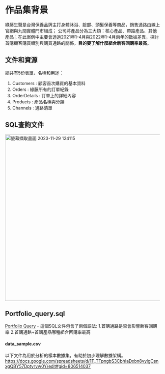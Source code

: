 # 作品集背景

綠藤生醫是台灣保養品牌主打身體沐浴、臉部、頭髮保養等商品，銷售通路由線上官網與九間實體門市組成；
公司將產品分為三大類：核心產品、帶路產品、其他產品；在此案例中主要會透過2021年1-4月與2022年1-4月兩年的數據差異，探討首購顧客購買類別與購買通路的關係，**目的要了解什麼組合新客回購率最高**。


## 文件和資源

總共有5份表單，名稱和用途：
1. Customers : 顧客首次購買的基本資料
2. Orders : 綠藤所有的訂單紀錄
3. OrderDetails : 訂單上的詳細內容
4. Products : 產品名稱與分類
5. Channels : 通路清單

## SQL查詢文件

<img width="542" alt="螢幕擷取畫面 2023-11-29 124115" src="https://github.com/Woody5511/Woody/assets/134402371/a08744bf-b2b6-4cdd-84b6-be017bb194c0">


## Portfolio_query.sql
[Portfolio Query](Portfolio_query.sql) - 這個SQL文件包含了兩個語法:
1.首購通路是否會影響新客回購率
2.首購通路+首購產品哪種組合回購率最高


#### data_sample.csv
以下文件為用於分析的樣本數據集，有助於初步理解數據架構。
https://docs.google.com/spreadsheets/d/1T_TTpngbS3CbhIaDxbn8vylgCsnxgQBY57Dptvrvw0Y/edit#gid=806514037



